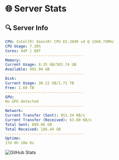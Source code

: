 # 🌐 Server Stats
## 🔍 Server Info
```yaml
CPU: Intel(R) Xeon(R) CPU E5-2699 v4 @ 1560.75MHz
CPU Usage: 7.30%
Cores: 44P | 88T
-----------------------------------
Memory:
Current Usage: 8.35 GB/503.74 GB
Available: 491.94 GB
-----------------------------------
Disk:
Current Usage: 30.22 GB/1.71 TB
Free: 1.60 TB
-----------------------------------
GPU:
No GPU detected
-----------------------------------
Network:
Current Transfer (Sent): 951.34 KB/s
Current Transfer (Received): 63.80 KB/s
Total Sent: 899.06 GB
Total Received: 186.44 GB
-----------------------------------
Uptime:
17d 0h 10m 8s
```
![GitHub Stats](https://img.shields.io/badge/Updated-2025-05-06_17:18:56-blue)